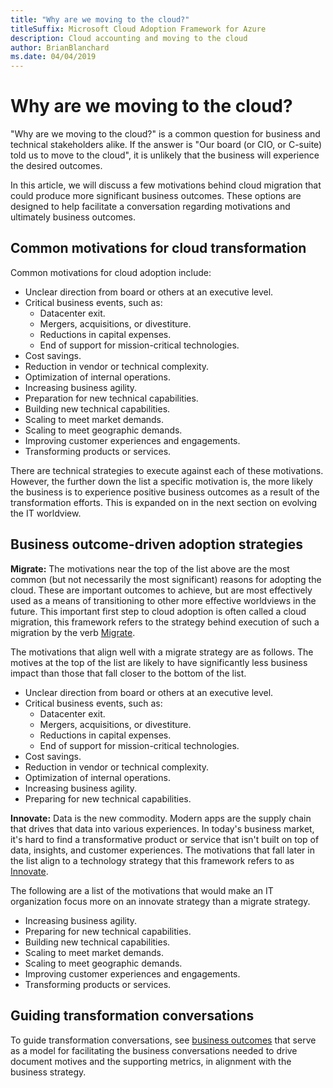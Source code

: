 ```yaml
---
title: "Why are we moving to the cloud?"
titleSuffix: Microsoft Cloud Adoption Framework for Azure
description: Cloud accounting and moving to the cloud
author: BrianBlanchard
ms.date: 04/04/2019
---
```


<!-- markdownlint-disable MD026 -->

# Why are we moving to the cloud?

"Why are we moving to the cloud?" is a common question for business and technical stakeholders alike.
If the answer is "Our board (or CIO, or C-suite) told us to move to the cloud", it is unlikely that the business will experience the desired outcomes.

In this article, we will discuss a few motivations behind cloud migration that could produce more significant business outcomes. These options are designed to help facilitate a conversation regarding motivations and ultimately business outcomes.

## Common motivations for cloud transformation

Common motivations for cloud adoption include:

- Unclear direction from board or others at an executive level.
- Critical business events, such as:
  - Datacenter exit.
  - Mergers, acquisitions, or divestiture.
  - Reductions in capital expenses.
  - End of support for mission-critical technologies.
- Cost savings.
- Reduction in vendor or technical complexity.
- Optimization of internal operations.
- Increasing business agility.
- Preparation for new technical capabilities.
- Building new technical capabilities.
- Scaling to meet market demands.
- Scaling to meet geographic demands.
- Improving customer experiences and engagements.
- Transforming products or services.

There are technical strategies to execute against each of these motivations. However, the further down the list a specific motivation is, the more likely the business is to experience positive business outcomes as a result of the transformation efforts. This is expanded on in the next section on evolving the IT worldview.

## Business outcome-driven adoption strategies

**Migrate:** The motivations near the top of the list above are the most common (but not necessarily the most significant) reasons for adopting the cloud. These are important outcomes to achieve, but are most effectively used as a means of transitioning to other more effective worldviews in the future. This important first step to cloud adoption is often called a cloud migration, this framework refers to the strategy behind execution of such a migration by the verb [Migrate](../getting-started/migrate.md).

The motivations that align well with a migrate strategy are as follows. The motives at the top of the list are likely to have significantly less business impact than those that fall closer to the bottom of the list.

- Unclear direction from board or others at an executive level.
- Critical business events, such as:
  - Datacenter exit.
  - Mergers, acquisitions, or divestiture.
  - Reductions in capital expenses.
  - End of support for mission-critical technologies.
- Cost savings.
- Reduction in vendor or technical complexity.
- Optimization of internal operations.
- Increasing business agility.
- Preparing for new technical capabilities.

**Innovate:** Data is the new commodity. Modern apps are the supply chain that drives that data into various experiences. In today's business market, it's hard to find a transformative product or service that isn't built on top of data, insights, and customer experiences. The motivations that fall later in the list align to a technology strategy that this framework refers to as [Innovate](../getting-started/innovate.md).

The following are a list of the motivations that would make an IT organization focus more on an innovate strategy than a migrate strategy.

- Increasing business agility.
- Preparing for new technical capabilities.
- Building new technical capabilities.
- Scaling to meet market demands.
- Scaling to meet geographic demands.
- Improving customer experiences and engagements.
- Transforming products or services.

## Guiding transformation conversations

To guide transformation conversations, see [business outcomes](business-outcomes/index.md) that serve as a model for facilitating the business conversations needed to drive document motives and the supporting metrics, in alignment with the business strategy.
